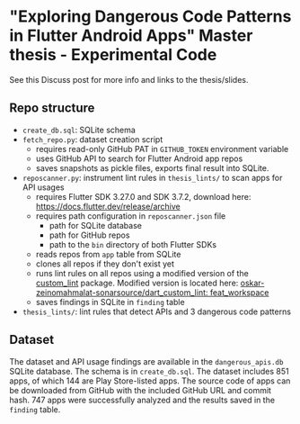 # "Exploring Dangerous Code Patterns in Flutter Android Apps" Master thesis - Experimental Code

See this Discuss post for more info and links to the thesis/slides.

## Repo structure

- `create_db.sql`: SQLite schema
- `fetch_repo.py`: dataset creation script 
  - requires read-only GitHub PAT in `GITHUB_TOKEN` environment variable
  - uses GitHub API to search for Flutter Android app repos
  - saves snapshots as pickle files, exports final result into SQLite. 
- `reposcanner.py`: instrument lint rules in `thesis_lints/` to scan apps for API usages
  - requires Flutter SDK 3.27.0 and SDK 3.7.2, download here: https://docs.flutter.dev/release/archive
  - requires path configuration in `reposcanner.json` file
    - path for SQLite database
    - path for GitHub repos
    - path to the `bin` directory of both Flutter SDKs
  - reads repos from `app` table from SQLite
  - clones all repos if they don't exist yet
  - runs lint rules on all repos using a modified version of the [custom_lint](https://pub.dev/packages/custom_lint) package. Modified version is located here: [oskar-zeinomahmalat-sonarsource/dart_custom_lint: feat_workspace](https://github.com/oskar-zeinomahmalat-sonarsource/dart_custom_lint/tree/feat_workspace)
  - saves findings in SQLite in `finding` table
- `thesis_lints/`: lint rules that detect APIs and 3 dangerous code patterns

## Dataset

The dataset and API usage findings are available in the `dangerous_apis.db` SQLite database. The schema is in `create_db.sql`. The dataset includes 851 apps, of which 144 are Play Store-listed apps. The source code of apps can be downloaded from GitHub with the included GitHub URL and commit hash. 747 apps were successfully analyzed and the results saved in the `finding` table.
